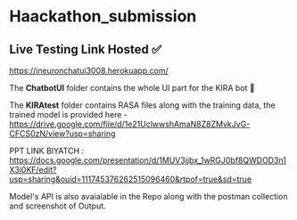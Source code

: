 # Haackathon_submission 

## Live Testing Link Hosted ✅ 
https://ineuronchatui3008.herokuapp.com/

The **ChatbotUI** folder contains the whole UI part for the KIRA bot 🤖

The **KIRAtest** folder contains RASA files along with the training data, the trained model is provided here -https://drive.google.com/file/d/1e21UclwwshAmaN8Z8ZMvkJvG-CFCS0zN/view?usp=sharing

PPT LINK BIYATCH : https://docs.google.com/presentation/d/1MUV3jjbx_1wRGJ0bf8QWDOD3n1X3i0KF/edit?usp=sharing&ouid=111745376262515096460&rtpof=true&sd=true

Model's API is also avaialable in the Repo along with the postman collection and screenshot of Output.
